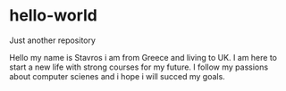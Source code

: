 # hello-world
Just another repository

Hello my name is Stavros i am from Greece and living to UK.
I am here to start a new life with strong courses for my future.
I follow my passions about computer scienes and i hope i will succed my goals.
